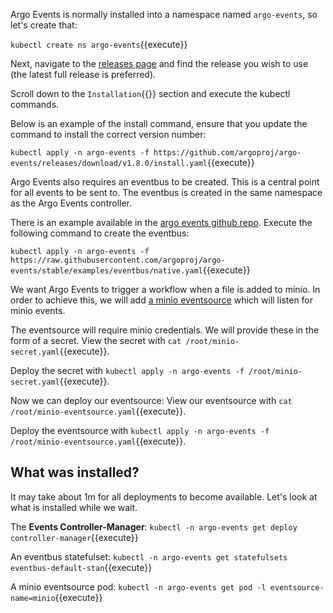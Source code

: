 Argo Events is normally installed into a namespace named `argo-events`, so let's create that:

`kubectl create ns argo-events`{{execute}}

Next, navigate to the [releases page](https://github.com/argoproj/argo-events/releases/latest) and find the release you wish to use (the latest full release is preferred).

Scroll down to the `Installation`{{}} section and execute the kubectl commands.

Below is an example of the install command, ensure that you update the command to install the correct version number:

`kubectl apply -n argo-events -f https://github.com/argoproj/argo-events/releases/download/v1.8.0/install.yaml`{{execute}}

Argo Events also requires an eventbus to be created. This is a central point for all events to be sent to. The eventbus is created in the same namespace as the Argo Events controller.

There is an example available in the [argo events github repo](https://github.com/argoproj/argo-events/blob/stable/examples/eventbus/native.yaml). Execute the following command to create the eventbus:

`kubectl apply -n argo-events -f https://raw.githubusercontent.com/argoproj/argo-events/stable/examples/eventbus/native.yaml`{{execute}}

We want Argo Events to trigger a workflow when a file is added to minio. In order to achieve this, we will add [a minio eventsource](https://argoproj.github.io/argo-events/eventsources/setup/minio/) which will listen for minio events.

The eventsource will require minio credentials. We will provide these in the form of a secret.
View the secret with `cat /root/minio-secret.yaml`{{execute}}.

Deploy the secret with `kubectl apply -n argo-events -f /root/minio-secret.yaml`{{execute}}.

Now we can deploy our eventsource:
View our eventsource with `cat /root/minio-eventsource.yaml`{{execute}}.

Deploy the eventsource with `kubectl apply -n argo-events -f /root/minio-eventsource.yaml`{{execute}}.


## What was installed?
It may take about 1m for all deployments to become available. Let's look at what is installed while we wait.

The **Events Controller-Manager**:
`kubectl -n argo-events get deploy controller-manager`{{execute}}

An eventbus statefulset:
`kubectl -n argo-events get statefulsets eventbus-default-stan`{{execute}}

A minio eventsource pod:
`kubectl -n argo-events get pod -l eventsource-name=minio`{{execute}}
